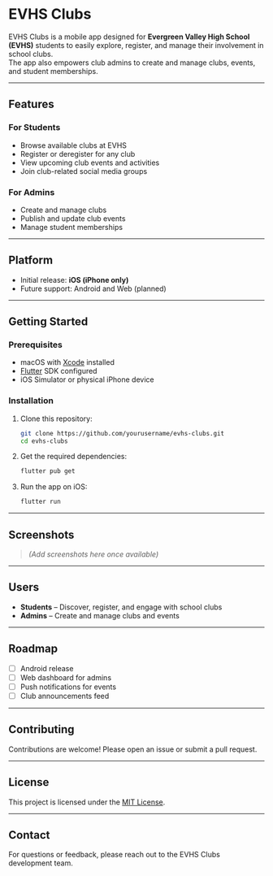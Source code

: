 # EVHS Clubs

EVHS Clubs is a mobile app designed for **Evergreen Valley High School (EVHS)** students to easily explore, register, and manage their involvement in school clubs.  
The app also empowers club admins to create and manage clubs, events, and student memberships.

---

## Features

### For Students
- Browse available clubs at EVHS  
- Register or deregister for any club  
- View upcoming club events and activities  
- Join club-related social media groups  

### For Admins
- Create and manage clubs  
- Publish and update club events  
- Manage student memberships  

---

## Platform

- Initial release: **iOS (iPhone only)**  
- Future support: Android and Web (planned)

---

## Getting Started

### Prerequisites
- macOS with [Xcode](https://developer.apple.com/xcode/) installed  
- [Flutter](https://flutter.dev/docs/get-started/install) SDK configured  
- iOS Simulator or physical iPhone device  

### Installation
1. Clone this repository:
   ```bash
   git clone https://github.com/yourusername/evhs-clubs.git
   cd evhs-clubs
   ```
2. Get the required dependencies:
   ```bash
   flutter pub get
   ```
3. Run the app on iOS:
   ```bash
   flutter run
   ```

---

## Screenshots

> _(Add screenshots here once available)_  

---

## Users

- **Students** – Discover, register, and engage with school clubs  
- **Admins** – Create and manage clubs and events  

---

## Roadmap

- [ ] Android release  
- [ ] Web dashboard for admins  
- [ ] Push notifications for events  
- [ ] Club announcements feed  

---

## Contributing

Contributions are welcome! Please open an issue or submit a pull request.

---

## License

This project is licensed under the [MIT License](LICENSE).  

---

## Contact

For questions or feedback, please reach out to the EVHS Clubs development team.  
